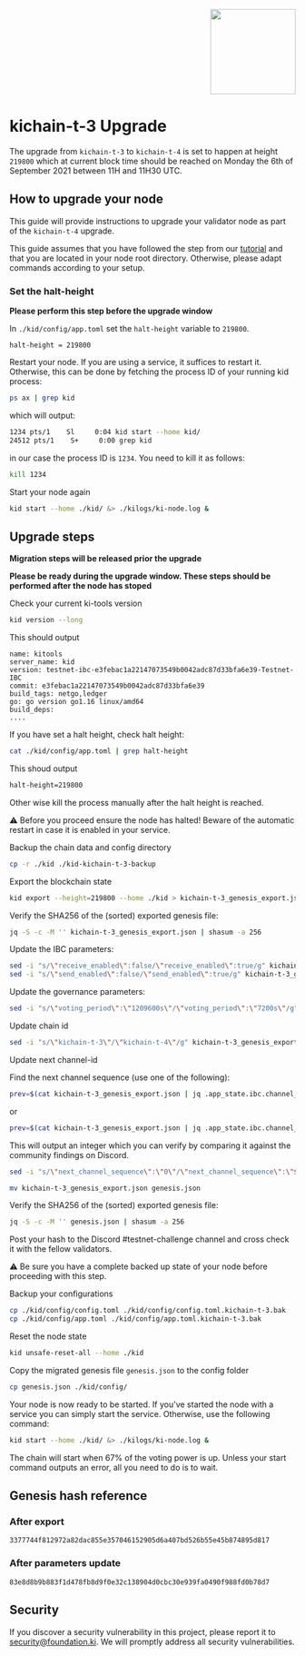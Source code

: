 <p align="right">
    <img width=150px src="https://wallet-testnet.blockchain.ki/static/img/icons/ki-chain.png" />
</p>

# kichain-t-3 Upgrade

The upgrade from `kichain-t-3` to `kichain-t-4` is set to happen at height `219800` which at current block time should be reached on Monday the 6th of September 2021 between 11H and 11H30 UTC.

## How to upgrade your node
This guide will provide instructions to upgrade your validator node as part of the `kichain-t-4` upgrade.

This guide assumes that you have followed the step from our [tutorial](https://github.com/KiFoundation/ki-testnet-challenge/blob/main/tutorials/gentx.md) and that you are located in your node root directory. Otherwise, please adapt commands according to your setup.

### Set the halt-height
**Please perform this step before the upgrade window**

In `./kid/config/app.toml` set the `halt-height` variable to `219800`.
```
halt-height = 219800
```

Restart your node. If you are using a service, it suffices to restart it. Otherwise, this can be done by fetching the process ID of your running kid process:

```bash
ps ax | grep kid
```
which will output:

```bash
1234 pts/1    Sl     0:04 kid start --home kid/
24512 pts/1    S+     0:00 grep kid
```
in our case the process ID is `1234`. You need to kill it as follows:

```bash
kill 1234
```
Start your node again

```bash
kid start --home ./kid/ &> ./kilogs/ki-node.log &
```


## Upgrade steps
**Migration steps will be released prior the upgrade**

**Please be ready during the upgrade window. These steps should be performed after the node has stoped**

Check your current ki-tools version

```bash
kid version --long
```

This should output

```
name: kitools
server_name: kid
version: testnet-ibc-e3febac1a22147073549b0042adc87d33bfa6e39-Testnet-IBC
commit: e3febac1a22147073549b0042adc87d33bfa6e39
build_tags: netgo,ledger
go: go version go1.16 linux/amd64
build_deps:
....
```

If you have set a halt height, check halt height:

```bash
cat ./kid/config/app.toml | grep halt-height
```

This shoud output

```bash
halt-height=219800
```

Other wise kill the process manually after the halt height is reached.

⚠️ Before you proceed ensure the node has halted! Beware of the automatic restart in case it is enabled in your service.

Backup the chain data and config directory

```bash
cp -r ./kid ./kid-kichain-t-3-backup
```

Export the blockchain state

```bash
kid export --height=219800 --home ./kid > kichain-t-3_genesis_export.json
```

Verify the SHA256 of the (sorted) exported genesis file:

```bash
jq -S -c -M '' kichain-t-3_genesis_export.json | shasum -a 256
```

Update the IBC parameters:

```bash
sed -i "s/\"receive_enabled\":false/\"receive_enabled\":true/g" kichain-t-3_genesis_export.json
sed -i "s/\"send_enabled\":false/\"send_enabled\":true/g" kichain-t-3_genesis_export.json
```

Update the governance parameters:

```bash
sed -i "s/\"voting_period\":\"1209600s\"/\"voting_period\":\"7200s\"/g" kichain-t-3_genesis_export.json
```

Update chain id

```bash
sed -i "s/\"kichain-t-3\"/\"kichain-t-4\"/g" kichain-t-3_genesis_export.json
```

Update next channel-id

Find the next channel sequence (use one of the following):

```bash
prev=$(cat kichain-t-3_genesis_export.json | jq .app_state.ibc.channel_genesis.ack_sequences[] | jq 'map(split("-"))[0][1] | tonumber' | sort -n | tail -1) && next=$(($prev+1)) && echo $next
```

or

```bash
prev=$(cat kichain-t-3_genesis_export.json | jq .app_state.ibc.channel_genesis.ack_sequences[].channel_id | cut -d'-' -f2 | cut -d'"' -f1 | sort -n | tail -1) && next=$(($prev+1)) && echo $next
```

This will output an integer which you can verify by comparing it against the community findings on Discord.

```bash
sed -i "s/\"next_channel_sequence\":\"0\"/\"next_channel_sequence\":\"$next\"/g" kichain-t-3_genesis_export.json
```

```bash
mv kichain-t-3_genesis_export.json genesis.json

```

Verify the SHA256 of the (sorted) exported genesis file:

```bash
jq -S -c -M '' genesis.json | shasum -a 256
```

Post your hash to the Discord #testnet-challenge channel and cross check it with the fellow validators.

⚠️ Be sure you have a complete backed up state of your node before proceeding with this step.

Backup your configurations

```bash
cp ./kid/config/config.toml ./kid/config/config.toml.kichain-t-3.bak
cp ./kid/config/app.toml ./kid/config/app.toml.kichain-t-3.bak
```

Reset the node state

```bash
kid unsafe-reset-all --home ./kid
```

Copy the migrated genesis file `genesis.json` to the config folder

```bash
cp genesis.json ./kid/config/
```

Your node is now ready to be started. If you've started the node with a service you can simply start the service. Otherwise, use the following command:

```bash
kid start --home ./kid/ &> ./kilogs/ki-node.log &
```

The chain will start when 67% of the voting power is up. Unless your start command outputs an error, all you need to do is to wait.

## Genesis hash reference

### After export

```
3377744f812972a82dac855e357046152905d6a407bd526b55e45b874895d817
```

### After parameters update

```
83e8d8b9b883f1d478fb8d9f0e32c138904d0cbc30e939fa0490f988fd0b78d7
```

## Security
If you discover a security vulnerability in this project, please report it to security@foundation.ki. We will promptly address all security vulnerabilities.

